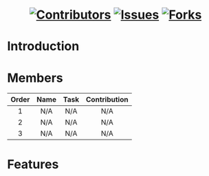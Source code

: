 ㅤ<h1 align="center">
  [![Contributors][contributors-shield]][contributors-url]
  [![Issues][issues-shield]][issues-url]
  [![Forks][forks-shield]][forks-url]


</h1> 

# Introduction


# Members

| Order |         Name          |                             Task                                         | Contribution |
|:-----:|:---------------------:|:------------------------------------------------------------------------:|:------------:|
|   1   |       N/A     | N/A                                                                      |        N/A       |
|   2   |     N/A       | N/A                                                                      |        N/A      |
|   3   |   N/A | N/A                                                                      |         N/A     |


# Features















[contributors-shield]: https://img.shields.io/github/contributors/qfc88/Twsn.svg?style=for-the-badge
[contributors-url]: https://github.com/qfc88/Twsn/graphs/contributors
[issues-shield]: https://img.shields.io/github/issues/qfc88/Twsn.svg?style=for-the-badge
[issues-url]: https://github.com/qfc88/Twsn/issues
[forks-shield]: https://img.shields.io/github/forks/qfc88/Twsn.svg?style=for-the-badge
[forks-url]: https://github.com/qfc88/Twsn/network/members
[stars-shield]: https://img.shields.io/github/stars/qfc88/Twsn.svg?style=for-the-badge
[stars-url]: https://github.com/qfc88/Twsn/stargazers
